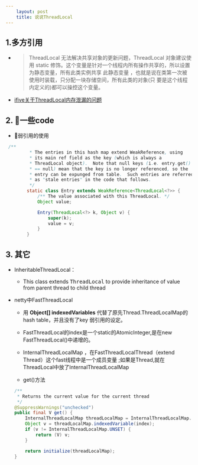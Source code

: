 ```yaml
---
    layout: post
    title: 说说ThreadLocal
---
```


## 1.多方引用
- > ThreadLocal 无法解决共享对象的更新问题，ThreadLocal 对象建议使用 static 修饰。这个变量是针对一个线程内所有操作共享的，所以设置为静态变量，所有此类实例共享 此静态变量 ，也就是说在类第一次被使用时装载，只分配一块存储空间，所有此类的对象(只 要是这个线程内定义的)都可以操控这个变量。 
- [ifive关于ThreadLocal内存泄漏的问题](http://ifeve.com/%E4%BD%BF%E7%94%A8threadlocal%E4%B8%8D%E5%BD%93%E5%8F%AF%E8%83%BD%E4%BC%9A%E5%AF%BC%E8%87%B4%E5%86%85%E5%AD%98%E6%B3%84%E9%9C%B2/)


## 2. 一些code
- 弱引用的使用

```java
 /**
         * The entries in this hash map extend WeakReference, using
         * its main ref field as the key (which is always a
         * ThreadLocal object).  Note that null keys (i.e. entry.get()
         * == null) mean that the key is no longer referenced, so the
         * entry can be expunged from table.  Such entries are referred to
         * as "stale entries" in the code that follows.
         */
        static class Entry extends WeakReference<ThreadLocal<?>> {
            /** The value associated with this ThreadLocal. */
            Object value;

            Entry(ThreadLocal<?> k, Object v) {
                super(k);
                value = v;
            }
        }

```



## 3. 其它
- InheritableThreadLocal：  
    * This class extends <tt>ThreadLocal</tt> to provide inheritance of value from parent thread to child thread

- netty中FastThreadLocal
    * 用 **Object[] indexedVariables** 代替了原先Thread.ThreadLocalMap的hash table，并且没有了key 弱引用的设定。

    * FastThreadLocal的index是一个static的AtomicInteger,是在new FastThreadLocal()中递增的。

    * InternalThreadLocalMap ，在FastThreadLocalThread（extend Thread）这个fast线程中是一个成员变量 ;如果是Thread,就在ThreadLocal中放了InternalThreadLocalMap

    * get()方法   
      
    ```java
    /**
     * Returns the current value for the current thread
     */
    @SuppressWarnings("unchecked")
    public final V get() {
        InternalThreadLocalMap threadLocalMap = InternalThreadLocalMap.get();
        Object v = threadLocalMap.indexedVariable(index);
        if (v != InternalThreadLocalMap.UNSET) {
            return (V) v;
        }

        return initialize(threadLocalMap);
    } 
    ```
